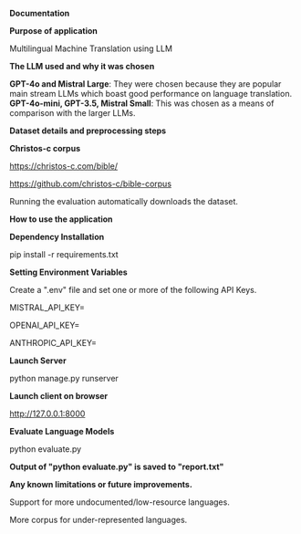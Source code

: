 **Documentation**

**Purpose of application**

Multilingual Machine Translation using LLM

**The LLM used and why it was chosen**

**GPT-4o and Mistral Large**: They were chosen because they are popular main stream LLMs
which boast good performance on language translation.
**GPT-4o-mini, GPT-3.5, Mistral Small**: This was chosen as a means of comparison with the larger LLMs.

**Dataset details and preprocessing steps**

**Christos-c corpus**

https://christos-c.com/bible/

https://github.com/christos-c/bible-corpus

Running the evaluation automatically downloads the dataset.

**How to use the application**

**Dependency Installation**

pip install -r requirements.txt

**Setting Environment Variables**

Create a ".env" file and set one or more of the following API Keys.

MISTRAL_API_KEY=

OPENAI_API_KEY=

ANTHROPIC_API_KEY=

**Launch Server**

python manage.py runserver

**Launch client on browser**

http://127.0.0.1:8000

**Evaluate Language Models**

python evaluate.py

**Output of "python evaluate.py" is saved to "report.txt"**

**Any known limitations or future improvements.**

Support for more undocumented/low-resource languages.

More corpus for under-represented languages.
